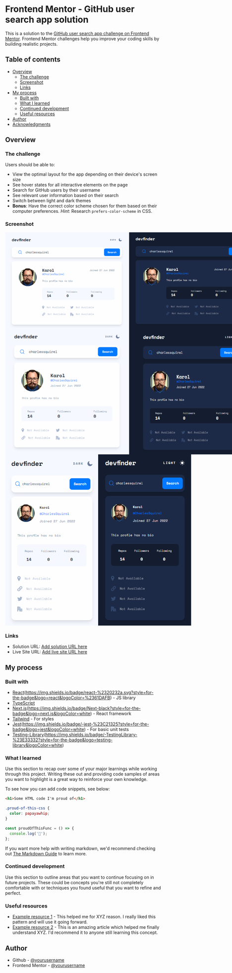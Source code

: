 # Frontend Mentor - GitHub user search app solution

This is a solution to the [GitHub user search app challenge on Frontend Mentor](https://www.frontendmentor.io/challenges/github-user-search-app-Q09YOgaH6). Frontend Mentor challenges help you improve your coding skills by building realistic projects.

## Table of contents

- [Overview](#overview)
  - [The challenge](#the-challenge)
  - [Screenshot](#screenshot)
  - [Links](#links)
- [My process](#my-process)
  - [Built with](#built-with)
  - [What I learned](#what-i-learned)
  - [Continued development](#continued-development)
  - [Useful resources](#useful-resources)
- [Author](#author)
- [Acknowledgments](#acknowledgments)

## Overview

### The challenge

Users should be able to:

- View the optimal layout for the app depending on their device's screen size
- See hover states for all interactive elements on the page
- Search for GitHub users by their username
- See relevant user information based on their search
- Switch between light and dark themes
- **Bonus**: Have the correct color scheme chosen for them based on their computer preferences. _Hint_: Research `prefers-color-scheme` in CSS.

### Screenshot

<div style="width: 830px; display: flex; justify-content: space-beetwen">
  <img src="./app/assets/Screenshot_light_desktop.png" alt="Light mode screenshot - desktop" width="400px" />
  <img src="./app/assets/Screenshot_dark_desktop.png" alt="Dark mode screenshot - desktop" width="400px" />
</div>
<div style="width: 830px; display: flex; justify-content: space-beetwen">
  <img src="./app/assets/Screenshot_light_tablet.png" alt="Light mode screenshot - tablet" width="400px" />
  <img src="./app/assets/Screenshot_dark_tablet.png" alt="Dark mode screenshot - tablet" width="400px" />
</div>
<div style="width: 830px; display: flex; justify-content: space-beetwen">
  <img src="./app/assets/Screenshot_light_mobile.png" alt="Light mode screenshot - mobile" width="300px" />
  <img src="./app/assets/Screenshot_dark_mobile.png" alt="Dark mode screenshot - mobile" width="300px" />
</div>

### Links

- Solution URL: [Add solution URL here](https://your-solution-url.com)
- Live Site URL: [Add live site URL here](https://your-live-site-url.com)

## My process

### Built with

- [React](https://reactjs.org/)(https://img.shields.io/badge/react-%2320232a.svg?style=for-the-badge&logo=react&logoColor=%2361DAFB) - JS library
- [TypeScript](https://img.shields.io/badge/typescript-%23007ACC.svg?style=for-the-badge&logo=typescript&logoColor=white)
- [Next.js](https://nextjs.org/)(https://img.shields.io/badge/Next-black?style=for-the-badge&logo=next.js&logoColor=white) - React framework
- [Tailwind](https://tailwindcss.com/) - For styles
- [Jest](https://testing-library.com/)(https://img.shields.io/badge/-jest-%23C21325?style=for-the-badge&logo=jest&logoColor=white) - For basic unit tests
- [Testing-Library](https://testing-library.com/)(https://img.shields.io/badge/-TestingLibrary-%23E33332?style=for-the-badge&logo=testing-library&logoColor=white)

### What I learned

Use this section to recap over some of your major learnings while working through this project. Writing these out and providing code samples of areas you want to highlight is a great way to reinforce your own knowledge.

To see how you can add code snippets, see below:

```html
<h1>Some HTML code I'm proud of</h1>
```

```css
.proud-of-this-css {
  color: papayawhip;
}
```

```js
const proudOfThisFunc = () => {
  console.log('🎉');
};
```

If you want more help with writing markdown, we'd recommend checking out [The Markdown Guide](https://www.markdownguide.org/) to learn more.

### Continued development

Use this section to outline areas that you want to continue focusing on in future projects. These could be concepts you're still not completely comfortable with or techniques you found useful that you want to refine and perfect.

### Useful resources

- [Example resource 1](https://www.example.com) - This helped me for XYZ reason. I really liked this pattern and will use it going forward.
- [Example resource 2](https://www.example.com) - This is an amazing article which helped me finally understand XYZ. I'd recommend it to anyone still learning this concept.

## Author

- Github - [@yourusername](https://www.twitter.com/yourusername)
- Frontend Mentor - [@yourusername](https://www.frontendmentor.io/profile/yourusername)
